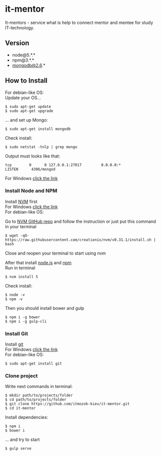 # it-mentor
It-mentors - service what is help to connect mentor and mentee for study IT-technology.

## Version
- node@5.\*.\*
- npm@3.\*.\*
- mongodb@2.6.\*

## How to Install
For debian-like OS:  
Update your OS...
```
$ sudo apt-get update
$ sudo apt-get upgrade
```
... and set up Mongo:
```
$ sudo apt-get install mongodb
```
Check install:
```
$ sudo netstat -tnlp | grep mongo
```
Output must looks like that:
```
tcp        0      0 127.0.0.1:27017         0.0.0.0:*               LISTEN      4306/mongod
```

For Windows [click the link](https://docs.mongodb.com/v3.0/tutorial/install-mongodb-on-windows/)

### Install Node and NPM
Install [NVM](https://github.com/creationix/nvm) first  
For Windows [click the link](https://github.com/coreybutler/nvm-windows)  
For debian-like OS:

Go to [NVM GitHub repo](https://github.com/creationix/nvm) and follow the instruction or just put this command in your terminal  
```
$ wget -qO- https://raw.githubusercontent.com/creationix/nvm/v0.31.1/install.sh | bash
```
Close and reopen your terminal to start using nvm

After that install [node.js](https://nodejs.org/en/) and [npm](https://www.npmjs.com/)  
Run in terminal
```
$ nvm install 5
```
Check install:
```
$ node -v
$ npm -v
```

Then you should install bower and gulp
```
$ npm i -g bower
$ npm i -g gulp-cli
```
### Install Git
Install [git](https://git-scm.com)  
For Windows [click the link](https://git-scm.com/download/win)  
For debian-like OS:
```
$ sudo apt-get install git
```

### Clone project
Write next commands in terminal:
```
$ mkdir path/to/projects/folder
$ cd path/to/projects/folder
$ git clone https://github.com/itmozok-kiev/it-mentor.git
$ cd it-mentor
```

Install dependencies:
```
$ npm i
$ bower i
```

... and try to start
```
$ gulp serve
```
